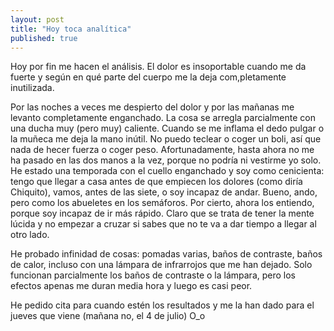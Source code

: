 ```yaml
---
layout: post
title: "Hoy toca analítica"
published: true
---
```


Hoy por fin me hacen el análisis. El dolor es insoportable cuando me da fuerte y según en qué parte del cuerpo me la deja com,pletamente inutilizada.

Por las noches a veces me despierto del dolor y por las mañanas me levanto completamente enganchado. La cosa se arregla parcialmente con una ducha muy (pero muy) caliente. Cuando se me inflama el dedo pulgar o la muñeca me deja la mano inútil. No puedo teclear o coger un boli, así que nada de hecer fuerza o coger peso. Afortunadamente, hasta ahora no me ha pasado en las dos manos a la vez, porque no podría ni vestirme yo solo. He estado una temporada con el cuello enganchado y soy como cenicienta: tengo que llegar a casa antes de que empiecen los dolores (como diría Chiquito), vamos, antes de las siete, o soy incapaz de andar. Bueno, ando, pero como los abueletes en los semáforos. Por cierto, ahora los entiendo, porque soy incapaz de ir más rápido. Claro que se trata de tener la mente lúcida y no empezar a cruzar si sabes que no te va a dar tiempo a llegar al otro lado.

He probado infinidad de cosas: pomadas varias, baños de contraste, baños de calor, incluso con una lámpara de infrarrojos que me han dejado. Solo funcionan parcialmente los baños de contraste o la lámpara, pero los efectos apenas me duran media hora y luego es casi peor.

He pedido cita para cuando estén los resultados y me la han dado para el jueves que viene (mañana no, el 4 de julio) O_o 
